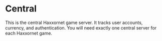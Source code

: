 # Central

This is the central Haxxornet game server. It tracks user accounts, currency, and authentication. You will need exactly one central server for each Haxxornet game.
